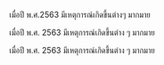 เมื่อปี พ.ศ.2563 มีเหตุการณ์เกิดขึ้นต่างๆ มากมาย

เมื่อปี พ.ศ. 2563 มีเหตุการณ์เกิดขึ้นต่าง ๆ มากมาย

เมื่อปี พ.ศ.    2563 มีเหตุการณ์เกิดขึ้นต่าง   ๆ มากมาย
